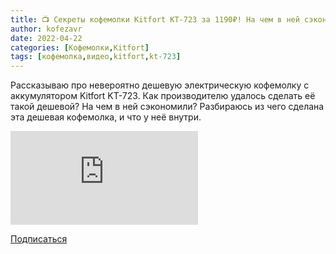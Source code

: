 ```yaml
---
title: 📺 Секреты кофемолки Kitfort KT-723 за 1190₽! На чем в ней сэкономили?
author: kofezavr
date: 2022-04-22
categories: [Кофемолки,Kitfort]
tags: [кофемолка,видео,kitfort,kt-723]
---
```


Рассказываю про невероятно дешевую электрическую кофемолку с аккумулятором Kitfort KT-723. Как производителю удалось сделать её такой дешевой? На чем в ней сэкономили? Разбираюсь из чего сделана эта дешевая кофемолка, и что у неё внутри.

<p><div class="youtube-wrapper"><iframe src="https://www.youtube.com/embed/36BUNNQSENU?controls=0" title="YouTube video player" frameborder="0" allow="accelerometer; autoplay; clipboard-write; encrypted-media; gyroscope; picture-in-picture" allowfullscreen></iframe></div></p>

<a class="play" href="https://www.youtube.com/c/Coffeesaurus?sub_confirmation=1"><i class="fab fa-youtube"></i> Подписаться</a>